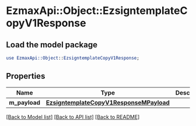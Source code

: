 # EzmaxApi::Object::EzsigntemplateCopyV1Response

## Load the model package
```perl
use EzmaxApi::Object::EzsigntemplateCopyV1Response;
```

## Properties
Name | Type | Description | Notes
------------ | ------------- | ------------- | -------------
**m_payload** | [**EzsigntemplateCopyV1ResponseMPayload**](EzsigntemplateCopyV1ResponseMPayload.md) |  | 

[[Back to Model list]](../README.md#documentation-for-models) [[Back to API list]](../README.md#documentation-for-api-endpoints) [[Back to README]](../README.md)



